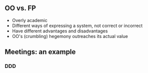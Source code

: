 ## OO vs. FP
- Overly academic
- Different ways of expressing a system, not correct or incorrect
- Have different advantages and disadvantages
- OO's (crumbling) hegemony outreaches its actual value
## Meetings: an example

### DDD
